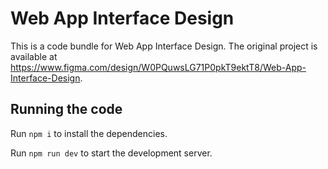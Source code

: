 
  # Web App Interface Design

  This is a code bundle for Web App Interface Design. The original project is available at https://www.figma.com/design/W0PQuwsLG71P0pkT9ektT8/Web-App-Interface-Design.

  ## Running the code

  Run `npm i` to install the dependencies.

  Run `npm run dev` to start the development server.
  